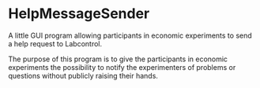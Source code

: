 # HelpMessageSender
A little GUI program allowing participants in economic experiments to send a help request to Labcontrol.

The purpose of this program is to give the participants in economic experiments the possibility to notify the experimenters of problems or questions without publicly raising their hands.
